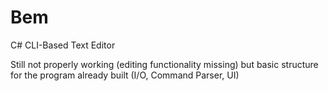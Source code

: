 # Bem
 C# CLI-Based Text Editor

 Still not properly working (editing functionality missing) but basic structure for the program already built (I/O, Command Parser, UI)
